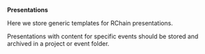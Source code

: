 **Presentations**

Here we store generic templates for RChain presentations.

Presentations with content for specific events should be stored and archived in a project or event folder.
